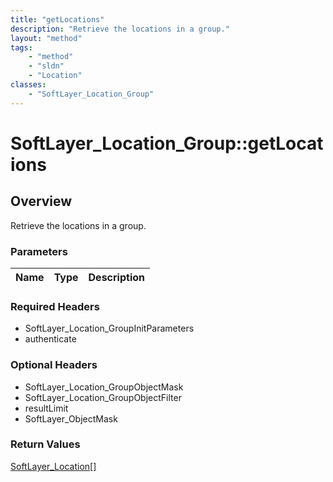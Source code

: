 ```yaml
---
title: "getLocations"
description: "Retrieve the locations in a group."
layout: "method"
tags:
    - "method"
    - "sldn"
    - "Location"
classes:
    - "SoftLayer_Location_Group"
---
```

# SoftLayer_Location_Group::getLocations
## Overview 
Retrieve the locations in a group.

### Parameters 
|Name | Type | Description |
| --- | --- | --- |


### Required Headers
* SoftLayer_Location_GroupInitParameters
* authenticate

### Optional Headers
* SoftLayer_Location_GroupObjectMask
* SoftLayer_Location_GroupObjectFilter
* resultLimit
* SoftLayer_ObjectMask

### Return Values
<a href='/reference/datatypes/SoftLayer_Location'>SoftLayer_Location[] </a>

